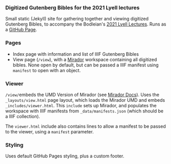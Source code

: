 ### Digitized Gutenberg Bibles for the 2021 Lyell lectures

Small static (Jekyll) site for gathering together and viewing digitized Gutenberg Bibles, to accompany the Bodleian's [2021 Lyell Lectures](https://visit.bodleian.ox.ac.uk/event/the-lyell-lectures-2021). Runs as a [GitHub Page](https://pages.github.com/).

### Pages

* Index page with information and list of IIIF Gutenberg Bibles
* View page (`/view`), with a [Mirador](https://github.com/ProjectMirador/mirador) workspace containing all digitized bibles. None open by default, but can be passed a IIIF manifest using `manifest` to open with an object.

### Viewer

`/view/`embeds the UMD Version of Mirador (see [Mirador Docs](https://github.com/ProjectMirador/mirador/wiki/M3-Embedding-in-Another-Environment#in-an-html-document-with-javascript)). Uses the `_layouts/view.html` page layout, which loads the Mirador UMD and embeds `_includes/viewer.html`. This `include` sets up Mirador, and populates the workspace with IIIF manifests from `_data/manifests.json` (which should be a IIIF collection).

The `viewer.html` include also contains lines to allow a manifest to be passed to the viewer, using a `manifest` parameter.

### Styling

Uses default GitHub Pages styling, plus a custom footer.